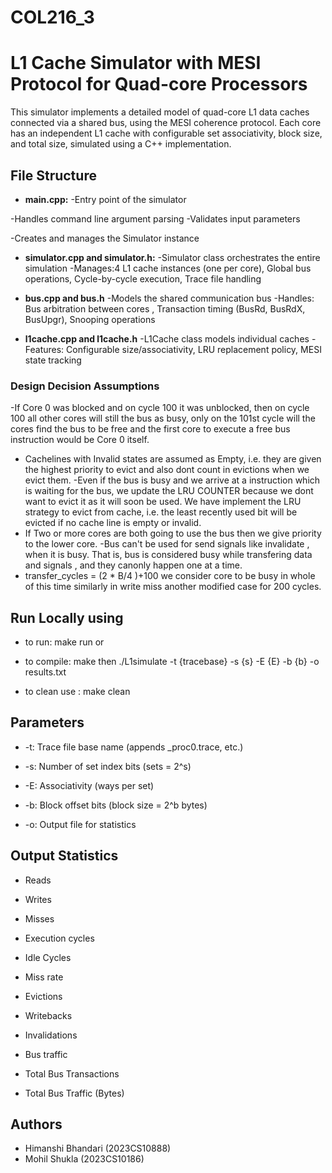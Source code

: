 # COL216_3

# L1 Cache Simulator with MESI Protocol for Quad-core Processors

This simulator implements a detailed model of quad-core L1 data caches connected via a shared bus, using the MESI coherence protocol. Each core has an independent L1 cache with configurable set associativity, block size, and total size, simulated using a C++ implementation.

## File Structure

- **main.cpp:** 
-Entry point of the simulator

-Handles command line argument parsing
-Validates input parameters

-Creates and manages the Simulator instance

- **simulator.cpp and simulator.h:**
-Simulator class orchestrates the entire simulation
-Manages:4 L1 cache instances (one per core), Global bus operations, Cycle-by-cycle execution, Trace file handling

- **bus.cpp and bus.h**
-Models the shared communication bus
-Handles: Bus arbitration between cores , Transaction timing (BusRd, BusRdX, BusUpgr), Snooping operations
- **l1cache.cpp and l1cache.h**
-L1Cache class models individual caches
-Features: Configurable size/associativity, LRU replacement policy, MESI state tracking

###  Design Decision Assumptions

-If Core 0 was blocked and on cycle 100 it was unblocked, then on cycle 100 all other cores will still the bus as busy, only on the 101st cycle will the cores find the bus to be free and the first core to execute a free bus instruction would be Core 0 itself.
- Cachelines with Invalid states are assumed as Empty, i.e. they are given the highest priority to evict and also dont count in evictions when we evict them.
-Even if the bus is busy and we arrive at a instruction which is waiting for the bus, we update the LRU COUNTER because we dont want to evict it as it will soon be used. We have implement the LRU strategy to evict from cache, i.e. the least recently used bit will be evicted if no cache line is empty or invalid.
- If Two or more cores are both going to use the bus then we give priority to the lower core.
-Bus can't be used for send signals like invalidate , when it is busy. That is, bus is considered busy while transfering data and signals , and they canonly happen one at a time.
- transfer_cycles = (2 * B/4 )+100 we consider core to be busy in whole of this time similarly in write miss another modified case for 200 cycles.

##  Run Locally using
  - to run: make run
        or 
  - to compile: make 
    then
     ./L1simulate -t {tracebase} -s {s} -E {E} -b {b} -o results.txt

  - to clean use : make clean

## Parameters
- -t: Trace file base name (appends _proc0.trace, etc.)

- -s: Number of set index bits (sets = 2^s)

- -E: Associativity (ways per set)

- -b: Block offset bits (block size = 2^b bytes)

- -o: Output file for statistics

## Output Statistics
- Reads
- Writes
- Misses           
- Execution cycles  
- Idle Cycles              
- Miss rate      
-  Evictions
-  Writebacks
-  Invalidations
-  Bus traffic
         
- Total Bus Transactions
- Total Bus Traffic (Bytes)

## Authors

- Himanshi Bhandari (2023CS10888)
- Mohil Shukla (2023CS10186)
